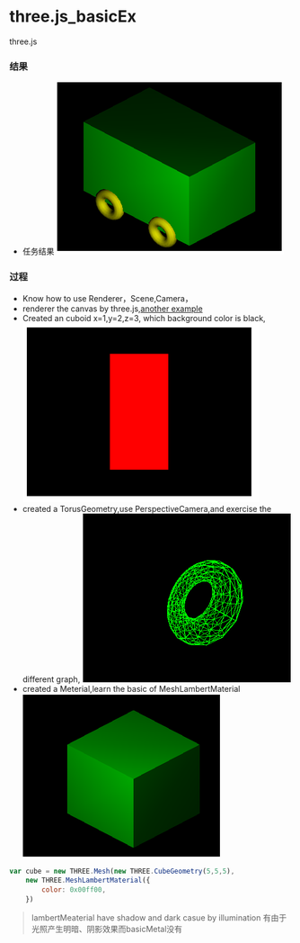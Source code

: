 # three.js_basicEx
three.js
### 结果
* 任务结果
![image](https://raw.githubusercontent.com/lmislm/three.js_basicEx/master/img/ife%E5%9B%BE%E5%83%8F%205.png)
### 过程
* Know how to use Renderer，Scene,Camera，
* renderer the canvas by three.js,[another example](https://github.com/Ovilia/ThreeExample.js/blob/master/Chapter1/1.2.1.html#L24)
* Created an cuboid  x=1,y=2,z=3, which background color is black,
![image](https://github.com/lmislm/three.js_basicEx/blob/master/img/%E5%9B%BE%E5%83%8F%201.png?raw=true)
* created a TorusGeometry,use PerspectiveCamera,and exercise the different graph,
![image](https://raw.githubusercontent.com/lmislm/three.js_basicEx/master/img/torus%E5%9B%BE%E5%83%8F%203.png)
* created a Meterial,learn the basic of MeshLambertMaterial
![image](https://raw.githubusercontent.com/lmislm/three.js_basicEx/master/img/meterial%E5%9B%BE%E5%83%8F%204.png)
```javascript
var cube = new THREE.Mesh(new THREE.CubeGeometry(5,5,5),
	new THREE.MeshLambertMaterial({
		color: 0x00ff00,
	})
```
> lambertMeaterial have shadow and dark casue by illumination 有由于光照产生明暗、阴影效果而basicMetal没有



